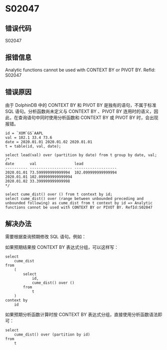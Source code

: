 # S02047

## 错误代码

S02047

## 报错信息

Analytic functions cannot be used with CONTEXT BY or PIVOT BY. RefId: S02047

## 错误原因

由于 DolphinDB 中的 CONTEXT BY 和 PIVOT BY 是独有的语句，不属于标准 SQL 语句。分析函数尚未定义与 CONTEXT BY 、PIVOT
BY 连用时的语义，因此，在查询语句中同时使用分析函数和 CONTEXT BY 或 PIVOT BY 时，会出现报错。

```
id = `XOM`GS`AAPL
val = 102.1 33.4 73.6
date = 2020.01.01 2020.01.02 2020.01.01
t = table(id, val, date);

select lead(val) over (partition by date) from t group by date, val;
/*
date       val                 lead
---------- ------------------- -------------------
2020.01.01 73.599999999999994  102.099999999999994
2020.01.01 102.099999999999994
2020.01.02 33.399999999999998
*/

select cume_dist() over () from t context by id;
select cume_dist() over (range between unbounded preceding and unbounded following) as cume_dist from t context by id => Analytic functions cannot be used with CONTEXT BY or PIVOT BY. RefId:S02047
```

## 解决办法

需要根据查询预期修改 SQL 语句。例如：

如果预期结果按 CONTEXT BY 表达式分组，可以这样写：

```
select
    cume_dist
from
    (
        select
            id,
            cume_dist() over ()
        from
            t
    )
context by
    id
```

如果预期分析函数计算时按 CONTEXT BY 表达式分组，直接使用分析函数语法即可：

```
select
    cume_dist() over (partition by id)
from
    t
```

